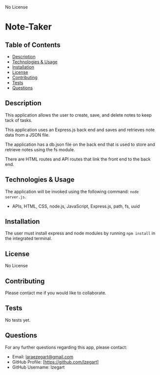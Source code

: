
  No License 

  # Note-Taker

  ## Table of Contents
  * [Description](#description)
  * [Technologies & Usage](#technologies-&-usage) 
  * [Installation](#installation)
  * [License](#license)
  * [Contributing](#contributing)
  * [Tests](#tests)
  * [Questions](#questions)

  ## Description
  This application allows the user to create, save, and delete notes to keep tack of tasks.
  
  This application uses an Express.js back end and saves and retrieves note data from a JSON file.
  
  The application has a db.json file on the back end that is used to store and retrieve notes using the fs module.
  
  There are HTML routes and API routes that link the front end to the back end.

  ## Technologies & Usage
  The application will be invoked using the following command: `node server.js`.
  *  APIs, HTML, CSS, node.js, JavaScript, Express.js, path, fs, uuid

  ## Installation
  The user must install express and node modules by running `npm install` in the integrated terminal.

  ## License
  No License

  ## Contributing
  Please contact me if you would like to collaborate.

  ## Tests
  No tests yet.

  ## Questions
  For any further questions regarding this app, please contact:
  * Email: laraezegart@gmail.com
  * GitHub Profile: [https://github.com/lzegart]
  * GitHub Username: lzegart
  